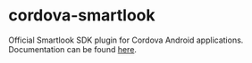 # cordova-smartlook

Official Smartlook SDK plugin for Cordova Android applications. Documentation can be found [here](https://smartlook.github.io/docs/sdk/cordova-android/?origin_team=T03PHPRA4).
